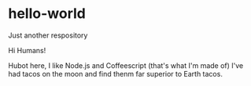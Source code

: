 # hello-world
Just another respository

Hi Humans!

Hubot here, I like Node.js and Coffeescript (that's what I'm made of)
I've had tacos on the moon and find thenm far superior to Earth tacos.
